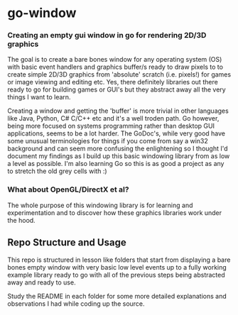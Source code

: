 # go-window
### Creating an empty gui window in go for rendering 2D/3D graphics

The goal is to create a bare bones window for any operating system (OS) with basic event handlers 
and graphics buffer/s ready to draw pixels to to create simple 2D/3D graphics 
from 'absolute' scratch (i.e. pixels!) for games or image viewing and editing etc.
Yes, there definitely libraries out there ready to go for building games or GUI's but they abstract
away all the very things I want to learn.

Creating a window and getting the 'buffer' is more trivial in other languages like Java, Python, C# C/C++ etc 
and it's a well troden path. Go however, being more focused on systems programming rather than desktop 
GUI applications, seems to be a lot harder.
The GoDoc's, while very good have some unusual terminologies for things if you come from say a win32 background
and can seem more confusing the enlightening so I thought I'd document my findings as I build up this basic 
windowing library from as low a level as possible.
I'm also learning Go so this is as good a project as any to stretch the old grey cells with :)

### What about OpenGL/DirectX et al?
The whole purpose of this windowing library is for learning and experimentation and to discover how these
graphics libraries work under the hood.

## Repo Structure and Usage
This repo is structured in lesson like folders that start from displaying a bare bones empty window with
very basic low level events up to a fully working example library ready to go with all of the previous steps
being abstracted away and ready to use.

Study the README in each folder for some more detailed explanations and observations I had while coding
up the source.



